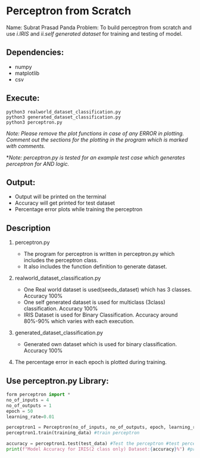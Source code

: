
# Perceptron from Scratch
Name: Subrat Prasad Panda
Problem: To build perceptron from scratch and use *i.IRIS* and *ii.self generated dataset* for training and testing of model.

## Dependencies:
- numpy
- matplotlib
- csv

## Execute:
```console
python3 realworld_dataset_classification.py
python3 generated_dataset_classification.py
python3 perceptron.py
```
*Note: Please remove the plot functions in case of any ERROR in plotting. Comment out the sections for the plotting in the program which is marked with comments.*

**Note: perceptron.py is tested for an example test case which generates perceptron for AND logic.*

## Output:
- Output will be printed on the terminal
- Accuracy will get printed for test dataset
- Percentage error plots while training the perceptron

## Description
1. perceptron.py
	- The program for perceptron is written in perceptron.py which includes the perceptron class.
	- It also includes the function definition to generate dataset.

2. realworld_dataset_classification.py
	- One Real world dataset is used(seeds_dataset) which has 3 classes. Accuracy 100%
	- One self generated dataset is used for multiclass (3class) classification. Accuracy 100%
	- IRIS Dataset is used for Binary Classification. Accuracy around 80%-90% which varies with each execution.

3. generated_dataset_classification.py
	- Generated own dataset which is used for binary classification. Accuracy 100%

4. The percentage error in each epoch is plotted during training.

## Use perceptron.py Library:
```python
form perceptron import *
no_of_inputs = 4
no_of_outputs = 1
epoch = 50
learning_rate=0.01

perceptron1 = Perceptron(no_of_inputs, no_of_outputs, epoch, learning_rate) #create perceptron object
perceptron1.train(training_data) #train perceptron

accuracy = perceptron1.test(test_data) #Test the perceptron #test perceptron
print(f"Model Accuracy for IRIS(2 class only) Dataset:{accuracy}%") #print accuracy of model on test data
```
